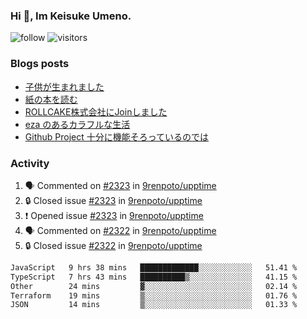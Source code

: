 ### Hi 👋, Im Keisuke Umeno.

<!--
**9renpoto/9renpoto** is a ✨ _special_ ✨ repository because its `README.md` (this file) appears on your GitHub profile.

Here are some ideas to get you started:

- 🔭 I’m currently working on ...
- 🌱 I’m currently learning ...
- 👯 I’m looking to collaborate on ...
- 🤔 I’m looking for help with ...
- 💬 Ask me about ...
- 📫 How to reach me: ...
- 😄 Pronouns: ...
- ⚡ Fun fact: ...
-->

![follow](https://img.shields.io/github/followers/9renpoto?label=Follow&style=social)
![visitors](https://komarev.com/ghpvc/?username=9renpoto&label=Profile%20views&color=0e75b6&style=flat)

### Blogs posts

<!-- BLOG-POST-LIST:START -->
- [子供が生まれました](https://9renpoto.win/entry/2024/04/18/hello-world)
- [紙の本を読む](https://9renpoto.win/entry/2024/02/25/reading-papar-book)
- [ROLLCAKE株式会社にJoinしました](https://9renpoto.win/entry/2024/02/11/join)
- [eza のあるカラフルな生活](https://9renpoto.win/entry/2024/02/01/eza)
- [Github Project 十分に機能そろっているのでは](https://9renpoto.win/entry/2024/01/14/gh-projects)
<!-- BLOG-POST-LIST:END -->

### Activity

<!--START_SECTION:activity-->
1. 🗣 Commented on [#2323](https://github.com/9renpoto/upptime/issues/2323#issuecomment-2107324909) in [9renpoto/upptime](https://github.com/9renpoto/upptime)
2. 🔒 Closed issue [#2323](https://github.com/9renpoto/upptime/issues/2323) in [9renpoto/upptime](https://github.com/9renpoto/upptime)
3. ❗ Opened issue [#2323](https://github.com/9renpoto/upptime/issues/2323) in [9renpoto/upptime](https://github.com/9renpoto/upptime)
4. 🗣 Commented on [#2322](https://github.com/9renpoto/upptime/issues/2322#issuecomment-2106694916) in [9renpoto/upptime](https://github.com/9renpoto/upptime)
5. 🔒 Closed issue [#2322](https://github.com/9renpoto/upptime/issues/2322) in [9renpoto/upptime](https://github.com/9renpoto/upptime)
<!--END_SECTION:activity-->

<!--START_SECTION:waka-->

```txt
JavaScript   9 hrs 38 mins   █████████████░░░░░░░░░░░░   51.41 %
TypeScript   7 hrs 43 mins   ██████████▒░░░░░░░░░░░░░░   41.15 %
Other        24 mins         ▓░░░░░░░░░░░░░░░░░░░░░░░░   02.14 %
Terraform    19 mins         ▒░░░░░░░░░░░░░░░░░░░░░░░░   01.76 %
JSON         14 mins         ▒░░░░░░░░░░░░░░░░░░░░░░░░   01.33 %
```

<!--END_SECTION:waka-->
